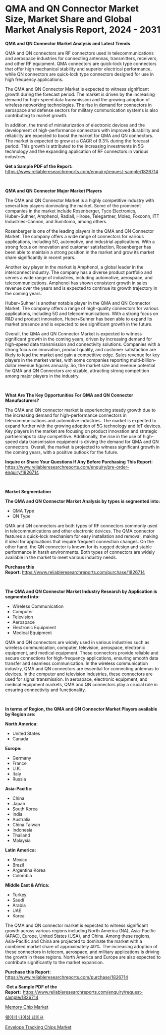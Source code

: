 <p><h1>QMA and QN Connector Market Size, Market Share and Global Market Analysis Report, 2024 - 2031</h1></p><p><strong>QMA and QN Connector Market Analysis and Latest Trends</strong></p>
<p><p>QMA and QN connectors are RF connectors used in telecommunications and aerospace industries for connecting antennas, transmitters, receivers, and other RF equipment. QMA connectors are quick-lock type connectors that offer high mechanical stability and superior electrical performance, while QN connectors are quick-lock type connectors designed for use in high frequency applications.</p><p>The QMA and QN Connector Market is expected to witness significant growth during the forecast period. The market is driven by the increasing demand for high-speed data transmission and the growing adoption of wireless networking technologies. The rise in demand for connectors in aerospace and defense sectors for military communication systems is also contributing to market growth.</p><p>In addition, the trend of miniaturization of electronic devices and the development of high-performance connectors with improved durability and reliability are expected to boost the market for QMA and QN connectors. The market is expected to grow at a CAGR of 9.3% during the forecast period. This growth is attributed to the increasing investments in 5G technology and the expanding application of RF connectors in various industries.</p></p>
<p><strong>Get a Sample PDF of the Report:&nbsp;</strong> <a href="https://www.reliableresearchreports.com/enquiry/request-sample/1826714">https://www.reliableresearchreports.com/enquiry/request-sample/1826714</a></p>
<p>&nbsp;</p>
<p><strong>QMA and QN Connector Major Market Players</strong></p>
<p><p>The QMA and QN Connector Market is a highly competitive industry with several key players dominating the market. Some of the prominent companies in the market include Rosenberger, Tyco Electronics, Huber+Suhner, Amphenol, Radiall, Hirose, Telegartner, Molex, Foxconn, ITT Industries-Cannon, and Sumitomo, among others.</p><p>Rosenberger is one of the leading players in the QMA and QN Connector Market. The company offers a wide range of connectors for various applications, including 5G, automotive, and industrial applications. With a strong focus on innovation and customer satisfaction, Rosenberger has been able to maintain a strong position in the market and grow its market share significantly in recent years.</p><p>Another key player in the market is Amphenol, a global leader in the interconnect industry. The company has a diverse product portfolio and serves a wide range of industries, including automotive, aerospace, and telecommunications. Amphenol has shown consistent growth in sales revenue over the years and is expected to continue its growth trajectory in the coming years.</p><p>Huber+Suhner is another notable player in the QMA and QN Connector Market. The company offers a range of high-quality connectors for various applications, including 5G and telecommunications. With a strong focus on R&D and product innovation, Huber+Suhner has been able to expand its market presence and is expected to see significant growth in the future.</p><p>Overall, the QMA and QN Connector Market is expected to witness significant growth in the coming years, driven by increasing demand for high-speed data transmission and connectivity solutions. Companies with a strong focus on innovation, product quality, and customer satisfaction are likely to lead the market and gain a competitive edge. Sales revenue for key players in the market varies, with some companies reporting multi-billion-dollar revenue figures annually.  So, the market size and revenue potential for QMA and QN Connectors are sizable, attracting strong competition among major players in the industry.</p></p>
<p>&nbsp;</p>
<p><strong>What Are The Key Opportunities For QMA and QN Connector Manufacturers?</strong></p>
<p><p>The QMA and QN connector market is experiencing steady growth due to the increasing demand for high-performance connectors in telecommunications and automotive industries. The market is expected to expand further with the growing adoption of 5G technology and IoT devices. Key players in the market are focusing on product innovation and strategic partnerships to stay competitive. Additionally, the rise in the use of high-speed data transmission equipment is driving the demand for QMA and QN connectors. Overall, the market is projected to witness significant growth in the coming years, with a positive outlook for the future.</p></p>
<p><strong>Inquire or Share Your Questions If Any Before Purchasing This Report:</strong> <a href="https://www.reliableresearchreports.com/enquiry/pre-order-enquiry/1826714">https://www.reliableresearchreports.com/enquiry/pre-order-enquiry/1826714</a></p>
<p>&nbsp;</p>
<p><strong>Market Segmentation</strong></p>
<p><strong>The QMA and QN Connector Market Analysis by types is segmented into:</strong></p>
<p><ul><li>QMA Type</li><li>QN Type</li></ul></p>
<p><p>QMA and QN connectors are both types of RF connectors commonly used in telecommunications and other electronic devices. The QMA connector features a quick-lock mechanism for easy installation and removal, making it ideal for applications that require frequent connection changes. On the other hand, the QN connector is known for its rugged design and stable performance in harsh environments. Both types of connectors are widely available in the market to meet various industry needs.</p></p>
<p><strong>Purchase this Report:&nbsp;</strong><a href="https://www.reliableresearchreports.com/purchase/1826714">https://www.reliableresearchreports.com/purchase/1826714</a></p>
<p>&nbsp;</p>
<p><strong>The QMA and QN Connector Market Industry Research by Application is segmented into:</strong></p>
<p><ul><li>Wireless Communication</li><li>Computer</li><li>Television</li><li>Aerospace</li><li>Electronic Equipment</li><li>Medical Equipment</li></ul></p>
<p><p>QMA and QN connectors are widely used in various industries such as wireless communication, computer, television, aerospace, electronic equipment, and medical equipment. These connectors provide reliable and secure connections for high-frequency applications, ensuring smooth data transfer and seamless communication. In the wireless communication industry, QMA and QN connectors are essential for connecting antennas to devices. In the computer and television industries, these connectors are used for signal transmission. In aerospace, electronic equipment, and medical equipment markets, QMA and QN connectors play a crucial role in ensuring connectivity and functionality.</p></p>
<p>&nbsp;</p>
<p><strong>In terms of Region, the QMA and QN Connector Market Players available by Region are:</strong></p>
<p>
    <p> <strong> North America: </strong>
        <ul>
            <li>United States</li>
            <li>Canada</li>
        </ul>
        </p> 
    <p> <strong> Europe: </strong>
        <ul>
            <li>Germany</li>
            <li>France</li>
            <li>U.K.</li>
            <li>Italy</li>
            <li>Russia</li>
        </ul>
        </p> 
    <p> <strong> Asia-Pacific: </strong>
        <ul>
            <li>China</li>
            <li>Japan</li>
            <li>South Korea</li>
            <li>India</li>
            <li>Australia</li>
            <li>China Taiwan</li>
            <li>Indonesia</li>
            <li>Thailand</li>
            <li>Malaysia</li>
        </ul>
        </p> 
    <p> <strong> Latin America: </strong>
        <ul>
            <li>Mexico</li>
            <li>Brazil</li>
            <li>Argentina Korea</li>
            <li>Colombia</li>
        </ul>
        </p> 
    <p> <strong> Middle East & Africa: </strong>
        <ul>
            <li>Turkey</li>
            <li>Saudi</li>
            <li>Arabia</li>
            <li>UAE</li>
            <li>Korea</li>
        </ul>
    </p>
    </p>
<p><p>The QMA and QN connector market is expected to witness significant growth across various regions including North America (NA), Asia-Pacific (APAC), Europe, United States (USA), and China. Among these regions, Asia-Pacific and China are projected to dominate the market with a combined market share of approximately 40%. The increasing adoption of these connectors in telecom, aerospace, and military applications is driving the growth in these regions. North America and Europe are also expected to contribute significantly to the market expansion.</p></p>
<p><strong>Purchase this Report: </strong><a href="https://www.reliableresearchreports.com/purchase/1826714">https://www.reliableresearchreports.com/purchase/1826714</a></p>
<p>&nbsp;<strong>Get a Sample PDF of the Report:&nbsp;&nbsp;</strong><a href="https://www.reliableresearchreports.com/enquiry/request-sample/1826714">https://www.reliableresearchreports.com/enquiry/request-sample/1826714</a></p>
<p><strong></strong></p>
<p><p><a href="https://github.com/gdfhhhj/Market-Research-Report-List-3/blob/main/memory-chip-market.md">Memory Chip Market</a></p><p><a href="https://github.com/akzkkws047661437/Market-Research-Report-List-1/blob/main/63631899267.md">웨이퍼 다이싱 테이프</a></p><p><a href="https://github.com/julyju69/Market-Research-Report-List-2/blob/main/envelope-tracking-chips-market.md">Envelope Tracking Chips Market</a></p></p>